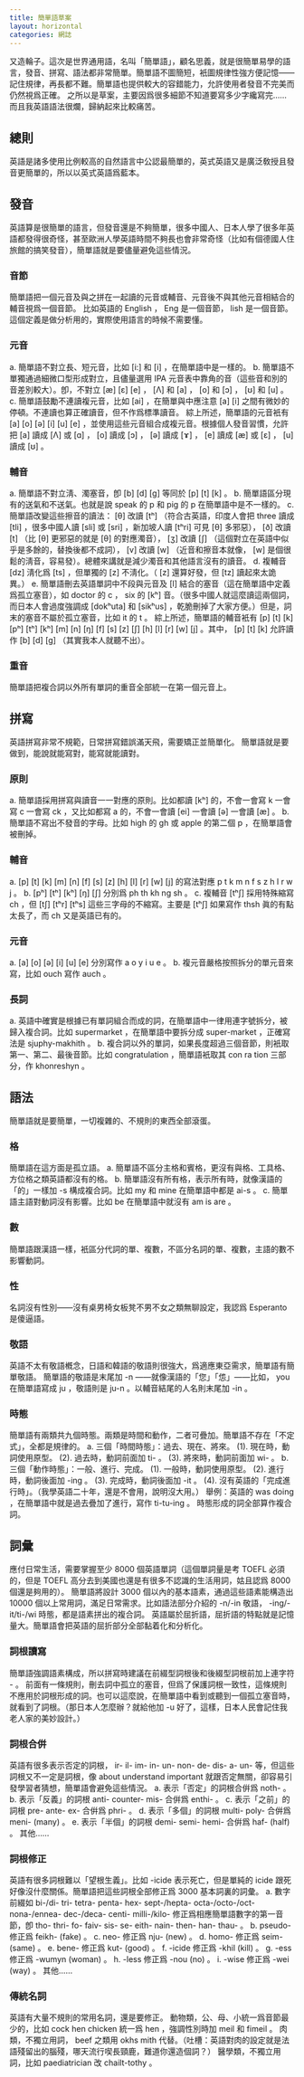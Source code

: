 ```yaml
---
title: 簡單語草案
layout: horizontal
categories: 網誌
---
```

又造輪子。這次是世界通用語，名叫「簡單語」，顧名思義，就是很簡單易學的語言，發音、拼寫、語法都非常簡單。簡單語不圖簡短，衹圖規律性強方便記憶——記住規律，再長都不難。簡單語也提供較大的容錯能力，允許使用者發音不完美而仍然視爲正確。
之所以是草案，主要因爲很多細節不知道要寫多少字纔寫完……而且我英語語法很爛，歸納起來比較痛苦。

## 總則
英語是諸多使用比例較高的自然語言中公認最簡單的，英式英語又是廣泛敎授且發音更簡單的，所以以英式英語爲藍本。

## 發音
英語算是很簡單的語言，但發音還是不夠簡單，很多中國人、日本人學了很多年英語都發得很奇怪，甚至歐洲人學英語時間不夠長也會非常奇怪（比如有個德國人住旅館的搞笑發音），簡單語就是要儘量避免這些情況。

### 音節
簡單語把一個元音及與之拼在一起讀的元音或輔音、元音後不與其他元音相結合的輔音視爲一個音節。
比如英語的 English ， Eng 是一個音節， lish 是一個音節。
這個定義是做分析用的，實際使用語言的時候不需要懂。

### 元音
a. 簡單語不對立長、短元音，比如 [i:] 和 [i] ，在簡單語中是一樣的。
b. 簡單語不單獨通過細微口型形成對立，且儘量選用 IPA 元音表中靠角的音（這些音和別的音差別較大）。卽，不對立 [æ] [ɛ] [e] ， [Λ] 和 [a] ， [o] 和 [ɔ] ， [ʊ] 和 [u] 。
c. 簡單語鼓勵不連讀複元音，比如 [ai] ，在簡單與中應注意 [a] [i] 之間有微妙的停頓。不連讀也算正確讀音，但不作爲標準讀音。
綜上所述，簡單語的元音衹有 [a] [o] [ə] [i] [u] [e] ，並使用這些元音組合成複元音。根據個人發音習慣，允許把 [a] 讀成 [Λ] 或 [ɑ] ， [o] 讀成 [ɔ] ， [ə] 讀成 [ɤ] ， [e] 讀成 [æ] 或 [ɛ] ， [u] 讀成 [ʊ] 。

### 輔音
a. 簡單語不對立淸、濁塞音，卽 [b] [d] [g] 等同於 [p] [t] [k] 。
b. 簡單語區分現有的送氣和不送氣。也就是說 speak 的 p 和 pig 的 p 在簡單語中是不一樣的。
c. 簡單語改變這些擦音的讀法： [θ] 改讀 [tʰ] （符合古英語，印度人會把 three 讀成 [tli] ，很多中國人讀 [sli] 或 [sri] ，新加坡人讀 [tʰri] 可見 [θ] 多邪惡）， [ð] 改讀 [t] （比 [θ] 更邪惡的就是 [θ] 的對應濁音）， [ʒ] 改讀 [∫] （這個對立在英語中似乎是多餘的，替換後都不成詞）， [v] 改讀 [w] （近音和擦音本就像， [w] 是個很鬆的淸音，容易發）。總體來講就是減少濁音和其他語言沒有的讀音。
d. 複輔音 [dz] 淸化爲 [ts] ，但單獨的 [z] 不淸化。（ [z] 還算好發，但 [tz] 讀起來太詭異。）
e. 簡單語刪去英語單詞中不段與元音及 [l] 結合的塞音（這在簡單語中定義爲孤立塞音），如 doctor 的 c ， six 的 [kʰ] 音。（很多中國人就這麼讀這兩個詞，而日本人會過度強調成 [dokʰuta] 和 [sikʰus] ，乾脆刪掉了大家方便。）但是，詞末的塞音不屬於孤立塞音，比如 it 的 t 。
綜上所述，簡單語的輔音衹有 [p] [t] [k] [pʰ] [tʰ] [kʰ] [m] [n] [ŋ] [f] [s] [z] [ʃ] [h] [l] [r] [w] [j] 。其中， [p] [t] [k] 允許讀作 [b] [d] [g] （其實我本人就聽不出）。

### 重音
簡單語把複合詞以外所有單詞的重音全部統一在第一個元音上。

## 拼寫
英語拼寫非常不規範，日常拼寫錯誤滿天飛，需要矯正並簡單化。
簡單語就是要做到，能說就能寫對，能寫就能讀對。

### 原則
a. 簡單語採用拼寫與讀音一一對應的原則。比如都讀 [kʰ] 的，不會一會寫 k 一會寫 c 一會寫 ck ，又比如都寫 a 的，不會一會讀 [ei] 一會讀 [ə] 一會讀 [æ] 。
b. 簡單語不寫出不發音的字母。比如 high 的 gh 或 apple 的第二個 p ，在簡單語會被刪掉。

### 輔音
a. [p] [t] [k] [m] [n] [f] [s] [z] [h] [l] [r] [w] [j] 的寫法對應 p t k m n f s z h l r w j 。
b. [pʰ] [tʰ] [kʰ] [ŋ] [ʃ] 分別爲 ph th kh ng sh 。
c. 複輔音 [tʰ∫] 採用特殊縮寫 ch ，但 [t∫] [tʰr] [tʰs] 這些三字母的不縮寫。主要是 [tʰ∫] 如果寫作 thsh 眞的有點太長了，而 ch 又是英語已有的。

### 元音
a. [a] [o] [ə] [i] [u] [e] 分別寫作 a o y i u e 。
b. 複元音嚴格按照拆分的單元音來寫，比如 ouch 寫作 auch 。

### 長詞
a. 英語中確實是根據已有單詞組合而成的詞，在簡單語中一律用連字號拆分，被歸入複合詞。比如 supermarket ，在簡單語中要拆分成 super-market ，正確寫法是 sjuphy-makhith 。
b. 複合詞以外的單詞，如果長度超過三個音節，則衹取第一、第二、最後音節。比如 congratulation ，簡單語衹取其 con ra tion 三部分，作 khonreshyn 。

## 語法
簡單語就是要簡單，一切複雜的、不規則的東西全部滾蛋。

### 格
簡單語在這方面是孤立語。
a. 簡單語不區分主格和賓格，更沒有與格、工具格、方位格之類英語都沒有的格。
b. 簡單語沒有所有格，表示所有時，就像漢語的「的」一樣加 -s 構成複合詞。比如 my 和 mine 在簡單語中都是 ai-s 。
c. 簡單語主語對動詞沒有影響。比如 be 在簡單語中就沒有 am is are 。

### 數
簡單語跟漢語一樣，衹區分代詞的單、複數，不區分名詞的單、複數，主語的數不影響動詞。

### 性
名詞沒有性別——沒有桌男椅女板凳不男不女之類無聊設定，我認爲 Esperanto 是傻逼語。

### 敬語
英語不太有敬語槪念，日語和韓語的敬語則很強大，爲適應東亞需求，簡單語有簡單敬語。
簡單語的敬語是末尾加 -n ——就像漢語的「您」「怹」——比如， you 在簡單語寫成 ju ，敬語則是 ju-n 。以輔音結尾的人名則末尾加 -in 。

### 時態
簡單語有兩類共九個時態。兩類是時間和動作，二者可疊加。簡單語不存在「不定式」，全都是規律的。
a. 三個「時間時態」：過去、現在、將來。
	(1). 現在時，動詞使用原型。
	(2). 過去時，動詞前面加 ti- 。
	(3). 將來時，動詞前面加 wi- 。
b. 三個「動作時態」：一般、進行、完成。
	(1). 一般時，動詞使用原型。
	(2). 進行時，動詞後面加 -ing 。
	(3). 完成時，動詞後面加 -it 。
	(4). 沒有英語的「完成進行時」。（我學英語二十年，還是不會用，說明沒大用。）
舉例：英語的 was doing ，在簡單語中就是過去疊加了進行，寫作 ti-tu-ing 。
時態形成的詞全部算作複合詞。

## 詞彙
應付日常生活，需要掌握至少 8000 個英語單詞（這個單詞量是考 TOEFL 必須的，但是 TOEFL 高分去到美國也還是有很多不認識的生活用詞，姑且認爲 8000 個還是夠用的）。
簡單語將設計 3000 個以內的基本語素，通過這些語素能構造出 10000 個以上常用詞，滿足日常需求。比如語法部分介紹的 -n/-in 敬語， -ing/-it/ti-/wi 時態，都是語素拼出的複合詞。
英語屬於屈折語，屈折語的特點就是記憶量大。簡單語會把英語的屈折部分全部黏着化和分析化。

### 詞根讀寫
簡單語強調語素構成，所以拼寫時建議在前綴型詞根後和後綴型詞根前加上連字符 - 。
前面有一條規則，刪去詞中孤立的塞音，但爲了保護詞根一致性，這條規則不應用於詞根形成的詞。也可以這麼說，在簡單語中看到或聽到一個孤立塞音時，就看到了詞根。（那日本人怎麼辦？就給他加 -u 好了，這樣，日本人民會記住我老人家的美妙設計。）

### 詞根合倂
英語有很多表示否定的詞根， ir- il- im- in- un- non- de- dis- a- un- 等，但這些詞根又不一定是詞根，像 about understand important 就跟否定無關，卻容易引發學習者猜想，簡單語會避免這些情況。
a. 表示「否定」的詞根合倂爲 noth- 。
b. 表示「反義」的詞根 anti- counter- mis- 合倂爲 enthi- 。
c. 表示「之前」的詞根 pre- ante- ex- 合倂爲 phri- 。
d. 表示「多個」的詞根 multi- poly- 合倂爲 meni- (many) 。
e. 表示「半個」的詞根 demi- semi- hemi- 合倂爲 haf- (half) 。
其他……

### 詞根修正
英語有很多詞根難以「望根生義」。比如 -icide 表示死亡，但是單純的 icide 跟死好像沒什麼關係。簡單語把這些詞根全部修正爲 3000 基本詞裏的詞彙。
a. 數字前綴如 bi-/di- tri- tetra- penta- hex- sept-/hepta- octa-/octo-/oct- nona-/ennea- dec-/deca- centi- milli-/kilo- 修正爲相應簡單語數字的第一音節，卽 tho- thri- fo- faiv- sis- se- eith- nain- then- han- thau- 。
b. pseudo- 修正爲 feikh- (fake) 。
c. neo- 修正爲 nju- (new) 。
d. homo- 修正爲 seim- (same) 。
e. bene- 修正爲 kut- (good) 。
f. -icide 修正爲 -khil (kill) 。
g. -ess 修正爲 -wumyn (woman) 。
h. -less 修正爲 -nou (no) 。
i. -wise 修正爲 -wei (way) 。
其他……

### 傳統名詞
英語有大量不規則的常用名詞，還是要修正。
動物類，公、母、小統一爲音節最少的，比如 cock hen chicken 統一爲 hen ，強調性別時加 meil 和 fimeil 。
肉類，不獨立用詞， beef 之類用 okhs mith 代替。（吐槽：英語對肉的設定就是法語殘留出的腦殘，哪天流行喫長頸鹿，難道你還造個詞？）
醫學類，不獨立用詞，比如 paediatrician 改 chailt-tothy 。
